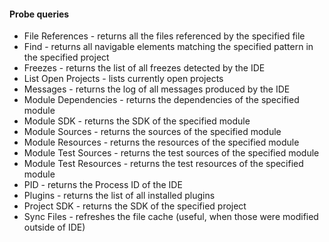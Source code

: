 #### Probe queries

- File References - returns all the files referenced by the specified file
- Find - returns all navigable elements matching the specified pattern in the specified project
- Freezes - returns the list of all freezes detected by the IDE
- List Open Projects - lists currently open projects
- Messages - returns the log of all messages produced by the IDE
- Module Dependencies - returns the dependencies of the specified module
- Module SDK - returns the SDK of the specified module
- Module Sources - returns the sources of the specified module
- Module Resources - returns the resources of the specified module
- Module Test Sources - returns the test sources of the specified module
- Module Test Resources - returns the test resources of the specified module
- PID - returns the Process ID of the IDE
- Plugins - returns the list of all installed plugins
- Project SDK - returns the SDK of the specified project
- Sync Files - refreshes the file cache (useful, when those were modified outside of IDE)
